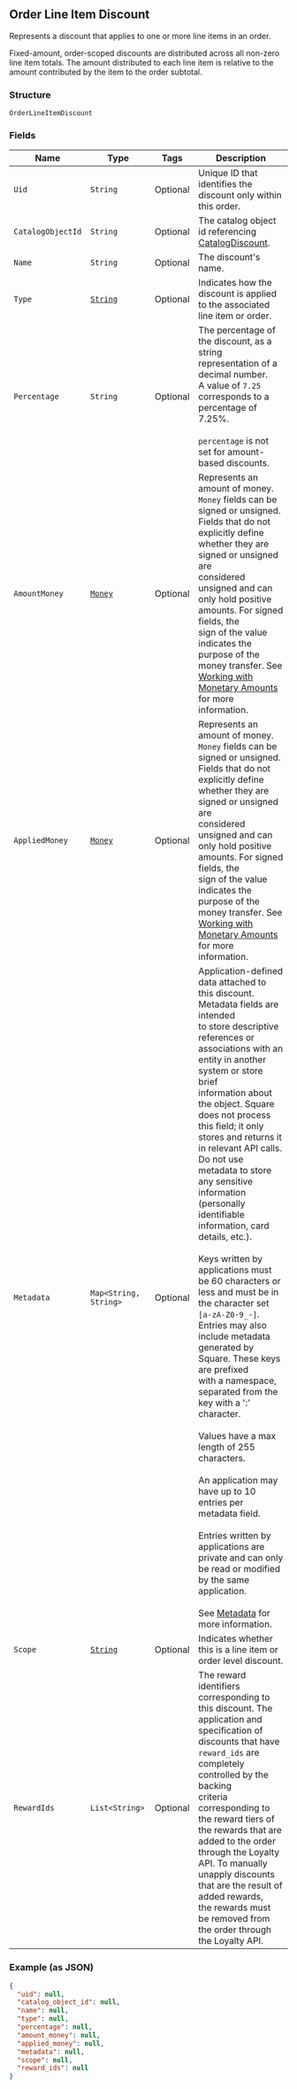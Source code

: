 ## Order Line Item Discount

Represents a discount that applies to one or more line items in an
order.

Fixed-amount, order-scoped discounts are distributed across all non-zero line item totals.
The amount distributed to each line item is relative to the
amount contributed by the item to the order subtotal.

### Structure

`OrderLineItemDiscount`

### Fields

| Name | Type | Tags | Description |
|  --- | --- | --- | --- |
| `Uid` | `String` | Optional | Unique ID that identifies the discount only within this order. |
| `CatalogObjectId` | `String` | Optional | The catalog object id referencing [CatalogDiscount](#type-catalogdiscount). |
| `Name` | `String` | Optional | The discount's name. |
| `Type` | [`String`](/doc/models/order-line-item-discount-type.md) | Optional | Indicates how the discount is applied to the associated line item or order. |
| `Percentage` | `String` | Optional | The percentage of the discount, as a string representation of a decimal number.<br>A value of `7.25` corresponds to a percentage of 7.25%.<br><br>`percentage` is not set for amount-based discounts. |
| `AmountMoney` | [`Money`](/doc/models/money.md) | Optional | Represents an amount of money. `Money` fields can be signed or unsigned.<br>Fields that do not explicitly define whether they are signed or unsigned are<br>considered unsigned and can only hold positive amounts. For signed fields, the<br>sign of the value indicates the purpose of the money transfer. See<br>[Working with Monetary Amounts](https://developer.squareup.com/docs/build-basics/working-with-monetary-amounts)<br>for more information. |
| `AppliedMoney` | [`Money`](/doc/models/money.md) | Optional | Represents an amount of money. `Money` fields can be signed or unsigned.<br>Fields that do not explicitly define whether they are signed or unsigned are<br>considered unsigned and can only hold positive amounts. For signed fields, the<br>sign of the value indicates the purpose of the money transfer. See<br>[Working with Monetary Amounts](https://developer.squareup.com/docs/build-basics/working-with-monetary-amounts)<br>for more information. |
| `Metadata` | `Map<String, String>` | Optional | Application-defined data attached to this discount. Metadata fields are intended<br>to store descriptive references or associations with an entity in another system or store brief<br>information about the object. Square does not process this field; it only stores and returns it<br>in relevant API calls. Do not use metadata to store any sensitive information (personally<br>identifiable information, card details, etc.).<br><br>Keys written by applications must be 60 characters or less and must be in the character set<br>`[a-zA-Z0-9_-]`. Entries may also include metadata generated by Square. These keys are prefixed<br>with a namespace, separated from the key with a ':' character.<br><br>Values have a max length of 255 characters.<br><br>An application may have up to 10 entries per metadata field.<br><br>Entries written by applications are private and can only be read or modified by the same<br>application.<br><br>See [Metadata](https://developer.squareup.com/docs/build-basics/metadata) for more information. |
| `Scope` | [`String`](/doc/models/order-line-item-discount-scope.md) | Optional | Indicates whether this is a line item or order level discount. |
| `RewardIds` | `List<String>` | Optional | The reward identifiers corresponding to this discount. The application and<br>specification of discounts that have `reward_ids` are completely controlled by the backing<br>criteria corresponding to the reward tiers of the rewards that are added to the order<br>through the Loyalty API. To manually unapply discounts that are the result of added rewards,<br>the rewards must be removed from the order through the Loyalty API. |

### Example (as JSON)

```json
{
  "uid": null,
  "catalog_object_id": null,
  "name": null,
  "type": null,
  "percentage": null,
  "amount_money": null,
  "applied_money": null,
  "metadata": null,
  "scope": null,
  "reward_ids": null
}
```

